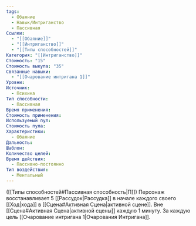 ```yaml
---
tags:
  - Обаяние
  - Навык/Интриганство
  - Пассивная
Ссылки:
  - "[[Обаяние]]"
  - "[[Интриганство]]"
  - "[[Типы способностей]]"
Категория: "[[Интриганство]]"
Стоимость: "15"
Стоимость выкупа: "35"
Связанные навыки:
  - "[[Очарование интригана 1]]"
Уровни: 
Источник:
  - Психика
Тип способности:
  - Пассивная
Время применения: 
Стоимость применения: 
Используемый пул: 
Стоимость пула: 
Характеристики:
  - Обаяние
Дальность: 
Шаблон: 
Количество целей: 
Время действия:
  - Пассивно-постоянно
Тип воздействия:
  - Ментальный
---
```

([[Типы способностей#Пассивная способность|П]]) Персонаж восстанавливает 5 [[Рассудок|Рассудка]] в начале каждого своего [[Ход|хода]] в [[Сцена#Активная Сцена|активной сцене]]. Вне [[Сцена#Активная Сцена|активной сцены]] каждую 1 минуту. За каждую цель [[Очарование интригана 1|Очарования Интригана]]. 